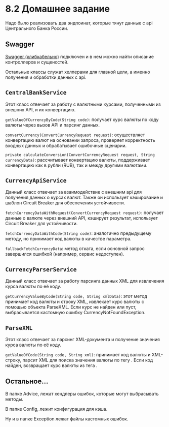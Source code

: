 # 8.2 Домашнее задание
Надо было реализовать два эндпоинат, которые тянут данные с api Центрального Банка России.

## Swagger
[Swagger (клибкабельно)](http://localhost:8080/swagger-ui/index.html#/) подключен и в нем можно найти описание контроллеров и сущеностей.

Остальные классы служат хелперами для главной цели, а именно получения и обработки данных с api.

## `CentralBankService`
Этот класс отвечает за работу с валютными курсами, полученными из внешних API, и их конвертацию.

`getValueOfCurrencyByCode(String code)`: получает курс валюты по коду валюты через вызов API и парсинг данных.

`convertCurrency(ConvertCurrencyRequest request)`: осуществляет конвертацию валют на основании запроса, проверяет корректность входных данных и обрабатывает ошибочные сценарии.

`private calculateConversion(ConvertCurrencyRequest request, String currencyData)`: рассчитывает конвертацию валюты, поддерживает конвертацию как в рубли (RUB), так и между другими валютами.

## `CurrencyApiService`
Данный класс отвечает за взаимодействие с внешним api для получения данных о курсах валют. Также он использует кэширование и шаблон Circuit Breaker для обеспечения устойчивости.

`fetchCurrencyDataWithRequest(ConvertCurrencyRequest request)`: получает данные о валюте через внешний API, кэширует результат, использует Circuit Breaker для устойчивости.

`fetchCurrencyDataWithCode(String code)`: аналогично предыдущему методу, но принимает код валюты в качестве параметра.

`fallbackFetchCurrencyData`: метод отката, если основной запрос завершился ошибкой (например, сервис недоступен).

## `CurrencyParserService`
Данный класс отвечает за работу парсинга данных XML для извлечения курса валюты по её коду.

`getCurrencyValueByCode(String code, String xmlData)`: этот метод принимает код валюты и строку XML, извлекает курс валюты с помощью объекта ParseXML. Если курс не найден или пуст, выбрасывается кастомную ошибку CurrencyNotFoundException.

## `ParseXML`
Этот класс отвечает за парсинг XML-документа и получение значения курса валюты по её коду.

`getValueOfCode(String code, String xml)`: принимает код валюты и XML-строку, парсит XML для поиска значения валюты по тегу <CharCode>. Если код найден, возвращает курс валюты из тега <VunitRate>.

## Остальное...

В папке Advice, лежат хендлеры ошибок, которые могут выбрасывать методы.

В папке Config, лежит конфигурация для кэша.

Ну и в папке Exception лежат файлы кастомных ошибок.